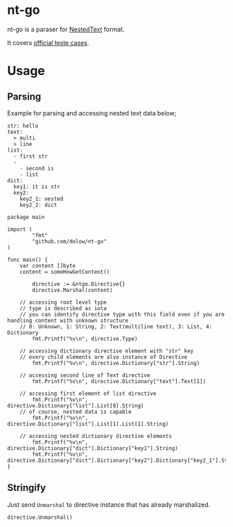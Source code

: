 # nt-go

nt-go is a paraser for [NestedText](https://github.com/KenKundert/nestedtext) format.

It covers [official teste cases](https://github.com/KenKundert/nestedtext_tests/tree/master/test_cases).


# Usage

## Parsing

Example for parsing and accessing nested text data below;

```
str: hello
text:
  > multi
  > line
list:
  - first str
  -
    - second is
    - list
dict:
  key1: it is str
  key2:
    key2_1: nested
    key2_2: dict

```

```
package main

import (
        "fmt"
        "github.com/dolow/nt-go"
)

func main() {
	var content []byte
	content = someHowGetContent()

        directive := &ntgo.Directive{}
        directive.Marshal(content)

	// accessing root level type
	// type is described as iota
	// you can identify directive type with this field even if you are handling content with unknown structure
	// 0: Unknown, 1: String, 2: Text(multiline text), 3: List, 4: Dictionary
        fmt.Printf("%v\n", directive.Type)

	// accessing dictionary directive element with "str" key
	// every child elements are also instance of Directive
        fmt.Printf("%v\n", directive.Dictionary["str"].String)

	// accessing second line of Text directive 
        fmt.Printf("%v\n", directive.Dictionary["text"].Text[1])

	// accessing first element of list directive
        fmt.Printf("%v\n", directive.Dictionary["list"].List[0].String)
	// of course, nested data is capable
        fmt.Printf("%v\n", directive.Dictionary["list"].List[1].List[1].String)

	// accessing nested dictionary directive elements
        fmt.Printf("%v\n", directive.Dictionary["dict"].Dictionary["key1"].String)
        fmt.Printf("%v\n", directive.Dictionary["dict"].Dictionary["key2"].Dictionary["key2_1"].String)
}

```


## Stringify

Just send `Unmarshal` to directive instance that has already marshalized.

```
directive.Unmarshal()
```
